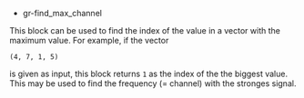 * gr-find_max_channel

This block can be used to find the index of the value in a vector with the maximum value.
For example, if the vector
```
(4, 7, 1, 5)
```
is given as input, this block returns `1` as the index of the the biggest value.
This may be used to find the frequency (= channel) with the stronges signal.
